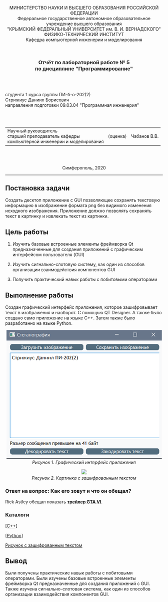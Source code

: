 <p align="center">МИНИСТЕРСТВО НАУКИ  И ВЫСШЕГО ОБРАЗОВАНИЯ РОССИЙСКОЙ ФЕДЕРАЦИИ<br>
Федеральное государственное автономное образовательное учреждение высшего образования<br>
"КРЫМСКИЙ ФЕДЕРАЛЬНЫЙ УНИВЕРСИТЕТ им. В. И. ВЕРНАДСКОГО"<br>
ФИЗИКО-ТЕХНИЧЕСКИЙ ИНСТИТУТ<br>
Кафедра компьютерной инженерии и моделирования</p>
<br>
<h3 align="center">Отчёт по лабораторной работе № 5<br> по дисциплине "Программирование"</h3>

<br><br>

<p>студента 1 курса группы ПИ-б-о-202(2)<br>
Стрижиус Даниил Борисович<br>
направления подготовки 09.03.04 "Программная инженерия"</p>

<br><br>
<table>
<tr><td>Научный руководитель<br> старший преподаватель кафедры<br> компьютерной инженерии и моделирования</td>
<td>(оценка)</td>
<td>Чабанов В.В.</td>
</tr>
</table>
<br><br>

<p align="center">Симферополь, 2020</p>
<hr>

## Постановка задачи

Создать десктоп приложение с GUI позволяющее сохранять текстовую информацию в изображение формата png без видимого изменения исходного изображения. Приложение должно позволять сохранять текст в картинку и извлекать текст из картинки.

## Цель работы

1. Изучить базовые встроенные элементы фреймворка Qt предназначенные для создания приложений с графическим интерфейсом пользователя (GUI)

2. Изучить сигнально-слотовую систему, как один из способов организации взаимодействия компонентов GUI

3. Получить практический навык работы с побитовыми операторами

## Выполнение работы

Создан графический интерфейс приложения, которое зашифровывает текст в изображения и наоборот. С помощью QT Designer. А также было создано само приложение на языке С++. Затем также было разработанно на языке Python.

<p align="center">
<img src="Pictures/sten.png"><br>
<em>Рисунок 1. Графический интерфейс приложения</em>

<p align="center">
<img src="Pictures/pict.png"><br>
<em>Рисунок 2. Картинка с зашифрованным текстом</em>

### Ответ на вопрос: Как его зовут и что он обещал?

Rick Astley обещал показать [**трейлер GTA VI**](https://www.youtube.com/watch?v=dQw4w9WgXcQ).

### Каталоги

[[C++]](./С++)

[[Python]](./Python)

[Рисунок с зашифрованным текстом](./Pictures/pict.png)

## Вывод

Были получены практические навык работы с побитовыми операторами.
Были изучены базовые встроенные элементы фреймворка Qt предназначенные для создания приложений с GUI. Также изучена сигнально-слотовая система, как один из способов организации взаимодействия компонентов GUI.
